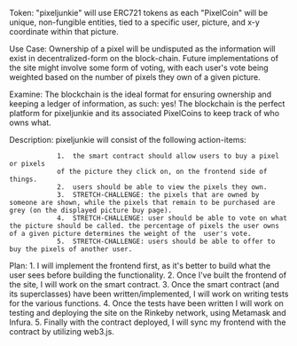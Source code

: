 Token:          "pixeljunkie" will use ERC721 tokens as each "PixelCoin" will be unique,
                non-fungible entities, tied to a specific user, picture, and x-y coordinate
                within that picture.

Use Case:       Ownership of a pixel will be undisputed as the information will exist
                in decentralized-form on the block-chain. Future implementations of the site
                might involve some form of voting, with each user's vote being weighted
                based on the number of pixels they own of a given picture.

Examine:        The blockchain is the ideal format for ensuring ownership and keeping a
                ledger of information, as such: yes! The blockchain is the perfect platform
                for pixeljunkie and its associated PixelCoins to keep track of who owns what.

Description:    pixeljunkie will consist of the following action-items:

                1.  the smart contract should allow users to buy a pixel or pixels
                of the picture they click on, on the frontend side of things.
                2.  users should be able to view the pixels they own.
                3.  STRETCH-CHALLENGE: the pixels that are owned by someone are shown, while the pixels that remain to be purchased are grey (on the displayed picture buy page).
                4.  STRETCH-CHALLENGE: user should be able to vote on what the picture should be called. the percentage of pixels the user owns of a given picture determines the weight of the  user's vote.
                5.  STRETCH-CHALLENGE: users should be able to offer to buy the pixels of another user.

Plan:
                1. I will implement the frontend first, as it's better to build what the user sees
                before building the functionality.
                2. Once I've built the frontend of the site, I will work on the smart contract.
                3. Once the smart contract (and its superclasses) have been written/implemented, I will
                work on writing tests for the various functions.
                4. Once the tests have been written I will work on testing and deploying the site on the Rinkeby network, using Metamask and Infura.
                5. Finally with the contract deployed, I will sync my frontend with the contract by utilizing web3.js.
